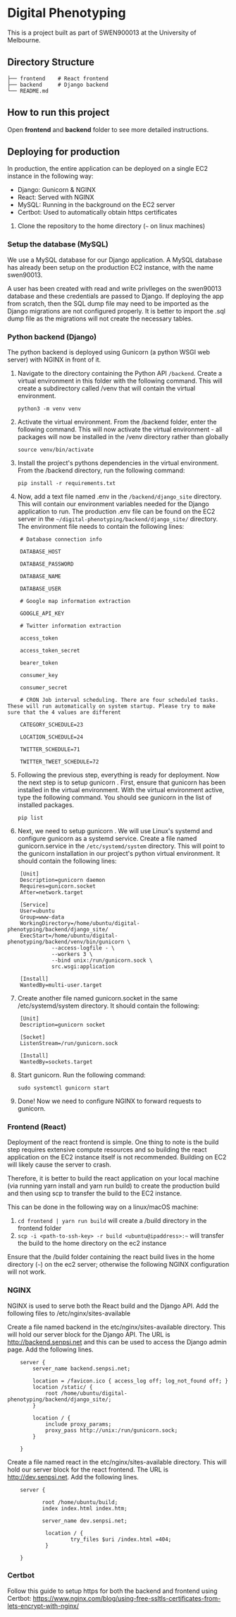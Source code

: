 # Digital Phenotyping
This is a project built as part of SWEN900013 at the University of Melbourne.

## Directory Structure
    ├── frontend    # React frontend
    ├── backend     # Django backend
    └── README.md
## How to run this project
Open **frontend** and **backend** folder to see more detailed instructions.

## Deploying for production
In production, the entire application can be deployed on a single EC2 instance in the following way:
- Django: Gunicorn & NGINX
- React: Served with NGINX
- MySQL: Running in the background on the EC2 server
- Certbot: Used to automatically obtain https certificates 

1. Clone the repository to the home directory (`~` on linux machines)

### Setup the database (MySQL)
We use a MySQL database for our Django application. A MySQL database has already been setup on the production EC2 instance, with the name swen90013.

A user has been created with read and write privlleges on the swen90013 database and these credentials are passed to Django. If deploying the app from scratch, then the SQL dump file may need to be imported as the Django migrations are not configured properly. It is better to import the .sql  dump file as the migrations will not create the necessary tables.

### Python backend (Django)
The python backend is deployed using Gunicorn (a python WSGI web server) with NGINX in front of it.

1. Navigate to the directory containing the Python API `/backend`. Create a virtual environment in this folder with the following command. This will create a subdirectory called /venv  that will contain the virtual environment. 

    `python3 -m venv venv`

2. Activate the virtual environment. From the /backend folder, enter the following command. This will now activate the virtual environment - all packages will now be installed in the /venv  directory rather than globally

    `source venv/bin/activate`

3. Install the project's pythons dependencies in the virtual environment. From the /backend directory, run the following command:

    `pip install -r requirements.txt`

4. Now, add a text file named .env  in the `/backend/django_site` directory. This will contain our environment variables needed for the Django application to run. The production .env  file can be found on the EC2 server in the `~/digital-phenotyping/backend/django_site/`  directory. The environment file needs to contain the following lines: 
```
    # Database connection info

    DATABASE_HOST

    DATABASE_PASSWORD

    DATABASE_NAME

    DATABASE_USER

    # Google map information extraction 

    GOOGLE_API_KEY

    # Twitter information extraction

    access_token

    access_token_secret

    bearer_token

    consumer_key

    consumer_secret

    # CRON Job interval scheduling. There are four scheduled tasks. These will run automatically on system startup. Please try to make sure that the 4 values are different

    CATEGORY_SCHEDULE=23
    
    LOCATION_SCHEDULE=24
    
    TWITTER_SCHEDULE=71
    
    TWITTER_TWEET_SCHEDULE=72
```

5. Following the previous step, everything is ready for deployment. Now the next step is to setup gunicorn . First, ensure that gunicorn  has been installed in the virtual environment. With the virtual environment active, type the following command. You should see gunicorn  in the list of installed packages.

    `pip list`

6. Next, we need to setup gunicorn . We will use Linux's systemd and configure gunicorn as a systemd  service. Create a file named gunicorn.service  in the `/etc/systemd/system` directory. This will point to the gunicorn installation in our project's python virtual environment. It should contain the following lines:
```
    [Unit]
    Description=gunicorn daemon
    Requires=gunicorn.socket
    After=network.target

    [Service]
    User=ubuntu
    Group=www-data
    WorkingDirectory=/home/ubuntu/digital-phenotyping/backend/django_site/
    ExecStart=/home/ubuntu/digital-phenotyping/backend/venv/bin/gunicorn \
              --access-logfile - \
              --workers 3 \
              --bind unix:/run/gunicorn.sock \
              src.wsgi:application

    [Install]
    WantedBy=multi-user.target
```
7. Create another file named gunicorn.socket  in the same /etc/systemd/system  directory. It should contain the following:
```
    [Unit]
    Description=gunicorn socket

    [Socket]
    ListenStream=/run/gunicorn.sock

    [Install]
    WantedBy=sockets.target
```
8. Start gunicorn. Run the following command: 
    
    `sudo systemctl gunicorn start` 

9. Done! Now we need to configure NGINX to forward requests to gunicorn.

### Frontend (React)

Deployment of the react frontend is simple. One thing to note is the build step requires extensive compute resources and so building the react application on the EC2 instance itself is not recommended. Building on EC2 will likely cause the server to crash.

Therefore, it is better to build the react application on your local machine (via running yarn install  and yarn run build) to create the production build and then using scp to transfer the build to the EC2 instance.

This can be done in the following way on a linux/macOS machine:

1. `cd frontend | yarn run build`  will create a /build  directory in the frontend folder
2. `scp -i <path-to-ssh-key> -r build <ubuntu@ipaddress>:~`  will  transfer the build to the home directory on the ec2 instance 

Ensure that the /build  folder containing the react build lives in the home directory (`~`) on the ec2 server; otherwise the following NGINX configuration will not work.

### NGINX

NGINX is used to serve both the React build and the Django API.  Add the following files to /etc/nginx/sites-available 

Create a file named backend in the etc/nginx/sites-available  directory. This will hold our server block for the Django API. The URL is http://backend.senpsi.net and this can be used to access the Django admin page. Add the following lines.
```
    server {
        server_name backend.senpsi.net;

        location = /favicon.ico { access_log off; log_not_found off; }
        location /static/ {
            root /home/ubuntu/digital-phenotyping/backend/django_site/;
        }

        location / {
            include proxy_params;
            proxy_pass http://unix:/run/gunicorn.sock;
        }

    }
```

Create a file named react  in the etc/nginx/sites-available  directory. This will hold our server block for the react frontend. The URL is http://dev.senpsi.net. Add the following lines.
```
    server {

           root /home/ubuntu/build;
           index index.html index.htm;

           server_name dev.senpsi.net;

            location / {
                    try_files $uri /index.html =404;
            }

    }
```

### Certbot
Follow this guide to setup https for both the backend and frontend using Certbot: https://www.nginx.com/blog/using-free-ssltls-certificates-from-lets-encrypt-with-nginx/
